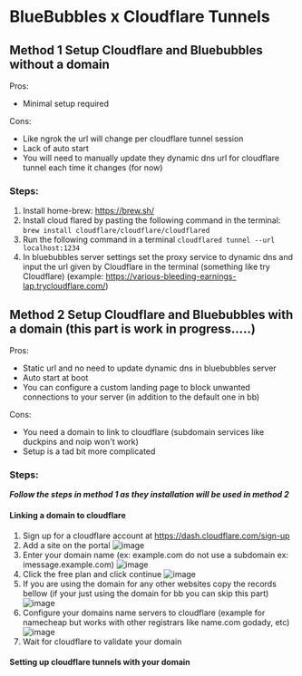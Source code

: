# BlueBubbles x Cloudflare Tunnels

## Method 1 Setup Cloudflare and Bluebubbles without a domain

Pros:

- Minimal setup required

Cons:

- Like ngrok the url will change per cloudflare tunnel session
- Lack of auto start
- You will need to manually update they dynamic dns url for cloudflare tunnel each time it changes (for now)

### Steps:

1. Install home-brew: https://brew.sh/  
2. Install cloud flared by pasting the following command in the terminal: `brew install cloudflare/cloudflare/cloudflared ` 
3. Run the following command in a terminal `cloudflared tunnel --url localhost:1234 ` 
4. In bluebubbles server settings set the proxy service to dynamic dns and input the url given by Cloudflare in the terminal (something like try Cloudflare) (example:  https://various-bleeding-earnings-lap.trycloudflare.com/) 

## Method 2 Setup Cloudflare and Bluebubbles with a domain (this part is work in progress.....)

Pros:

- Static url and no need to update dynamic dns in bluebubbles server
- Auto start at boot
- You can configure a custom landing page to block unwanted connections to your server (in addition to the default one in bb)

Cons:

- You need a domain to link to cloudflare (subdomain services like duckpins and noip won't work)
- Setup is a tad bit more complicated



### Steps:

***Follow the steps in method 1 as they installation will be used in method 2***

#### Linking a domain to cloudflare
1. Sign up for a cloudflare account at https://dash.cloudflare.com/sign-up
2. Add a site on the portal ![image](https://user-images.githubusercontent.com/30292597/141693392-96d2261d-a584-4253-83d2-e54e0b7a254c.png)
3. Enter your domain name (ex: example.com do not use a subdomain ex: imessage.example.com) ![image](https://user-images.githubusercontent.com/30292597/141693431-a52e9e6c-b237-4426-8a57-058b332b4a6e.png)
4. Click the free plan and click continue ![image](https://user-images.githubusercontent.com/30292597/141693453-8bf7d912-a4b3-44fc-8e2b-0d86f4072323.png)
5. If you are using the domain for any other websites copy the records bellow (if your just using the domain for bb you can skip this part) ![image](https://user-images.githubusercontent.com/30292597/141693551-3e8ac824-0470-451b-bf0f-df5ea47cf85f.png)
6. Configure your domains name servers to cloudflare (example for namecheap but works with other registrars like name.com godady, etc) ![image](https://user-images.githubusercontent.com/30292597/141693587-a98f9483-3652-4a03-9bb8-1a0cf3bbf3c5.png)
7. Wait for cloudflare to validate your domain

#### Setting up cloudflare tunnels with your domain

